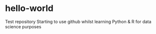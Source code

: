 # hello-world
Test repository
Starting to use github whilst learning Python & R for data science purposes
